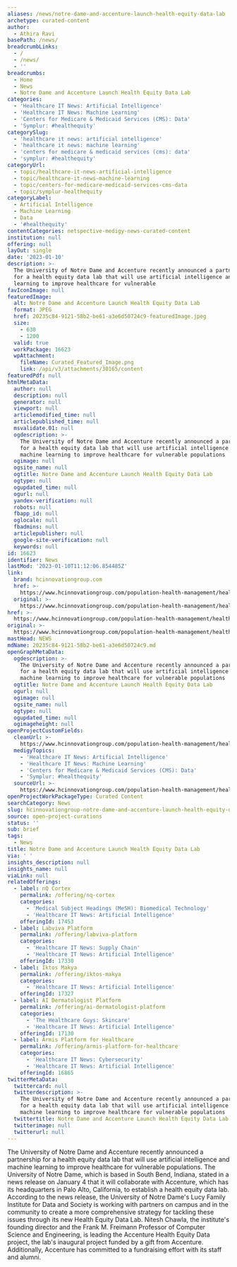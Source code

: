 ```yaml
---
aliases: /news/notre-dame-and-accenture-launch-health-equity-data-lab
archetype: curated-content
author:
  - Athira Ravi
basePath: /news/
breadcrumbLinks:
  - /
  - /news/
  - ''
breadcrumbs:
  - Home
  - News
  - Notre Dame and Accenture Launch Health Equity Data Lab
categories:
  - 'Healthcare IT News: Artificial Intelligence'
  - 'Healthcare IT News: Machine Learning'
  - 'Centers for Medicare & Medicaid Services (CMS): Data'
  - 'Symplur: #healthequity'
categorySlug:
  - 'healthcare it news: artificial intelligence'
  - 'healthcare it news: machine learning'
  - 'centers for medicare & medicaid services (cms): data'
  - 'symplur: #healthequity'
categoryUrl:
  - topic/healthcare-it-news-artificial-intelligence
  - topic/healthcare-it-news-machine-learning
  - topic/centers-for-medicare-medicaid-services-cms-data
  - topic/symplur-healthequity
categoryLabel:
  - Artificial Intelligence
  - Machine Learning
  - Data
  - '#healthequity'
contentCategories: netspective-medigy-news-curated-content
institution: null
offering: null
layOut: single
date: '2023-01-10'
description: >-
  The University of Notre Dame and Accenture recently announced a partnership
  for a health equity data lab that will use artificial intelligence and machine
  learning to improve healthcare for vulnerable
favIconImage: null
featuredImage:
  alt: Notre Dame and Accenture Launch Health Equity Data Lab
  format: JPEG
  href: 20235c84-9121-58b2-be61-a3e6d50724c9-featuredImage.jpeg
  size:
    - 630
    - 1200
  valid: true
  workPackage: 16623
  wpAttachment:
    fileName: Curated_Featured_Image.png
    link: /api/v3/attachments/30165/content
featuredPdf: null
htmlMetaData:
  author: null
  description: null
  generator: null
  viewport: null
  articlemodified_time: null
  articlepublished_time: null
  msvalidate.01: null
  ogdescription: >-
    The University of Notre Dame and Accenture recently announced a partnership
    for a health equity data lab that will use artificial intelligence and
    machine learning to improve healthcare for vulnerable populations
  ogimage: null
  ogsite_name: null
  ogtitle: Notre Dame and Accenture Launch Health Equity Data Lab
  ogtype: null
  ogupdated_time: null
  ogurl: null
  yandex-verification: null
  robots: null
  fbapp_id: null
  oglocale: null
  fbadmins: null
  articlepublisher: null
  google-site-verification: null
  keywords: null
id: 16623
identifier: News
lastMod: '2023-01-10T11:12:06.854485Z'
link:
  brand: hcinnovationgroup.com
  href: >-
    https://www.hcinnovationgroup.com/population-health-management/health-equity/news/21291885/notre-dame-and-accenture-launch-health-equity-data-lab
  original: >-
    https://www.hcinnovationgroup.com/population-health-management/health-equity/news/21291885/notre-dame-and-accenture-launch-health-equity-data-lab
href: >-
  https://www.hcinnovationgroup.com/population-health-management/health-equity/news/21291885/notre-dame-and-accenture-launch-health-equity-data-lab
original: >-
  https://www.hcinnovationgroup.com/population-health-management/health-equity/news/21291885/notre-dame-and-accenture-launch-health-equity-data-lab
mastHead: NEWS
mdName: 20235c84-9121-58b2-be61-a3e6d50724c9.md
openGraphMetaData:
  ogdescription: >-
    The University of Notre Dame and Accenture recently announced a partnership
    for a health equity data lab that will use artificial intelligence and
    machine learning to improve healthcare for vulnerable populations
  ogtitle: Notre Dame and Accenture Launch Health Equity Data Lab
  ogurl: null
  ogimage: null
  ogsite_name: null
  ogtype: null
  ogupdated_time: null
  ogimageheight: null
openProjectCustomFields:
  cleanUrl: >-
    https://www.hcinnovationgroup.com/population-health-management/health-equity/news/21291885/notre-dame-and-accenture-launch-health-equity-data-lab
  medigyTopics:
    - 'Healthcare IT News: Artificial Intelligence'
    - 'Healthcare IT News: Machine Learning'
    - 'Centers for Medicare & Medicaid Services (CMS): Data'
    - 'Symplur: #healthequity'
  sourceUrl: >-
    https://www.hcinnovationgroup.com/population-health-management/health-equity/news/21291885/notre-dame-and-accenture-launch-health-equity-data-lab
openProjectWorkPackageType: Curated Content
searchCategory: News
slug: hcinnovationgroup-notre-dame-and-accenture-launch-health-equity-data-lab
source: open-project-curations
status: ''
sub: brief
tags:
  - News
title: Notre Dame and Accenture Launch Health Equity Data Lab
via: ' '
insights_description: null
insights_name: null
viaLink: null
relatedOfferings:
  - label: nQ Cortex
    permalink: /offering/nq-cortex
    categories:
      - 'Medical Subject Headings (MeSH): Biomedical Technology'
      - 'Healthcare IT News: Artificial Intelligence'
    offeringId: 17453
  - label: Labviva Platform
    permalink: /offering/labviva-platform
    categories:
      - 'Healthcare IT News: Supply Chain'
      - 'Healthcare IT News: Artificial Intelligence'
    offeringId: 17330
  - label: Iktos Makya
    permalink: /offering/iktos-makya
    categories:
      - 'Healthcare IT News: Artificial Intelligence'
    offeringId: 17327
  - label: AI Dermatologist Platform
    permalink: /offering/ai-dermatologist-platform
    categories:
      - 'The Healthcare Guys: Skincare'
      - 'Healthcare IT News: Artificial Intelligence'
    offeringId: 17130
  - label: Armis Platform for Healthcare
    permalink: /offering/armis-platform-for-healthcare
    categories:
      - 'Healthcare IT News: Cybersecurity'
      - 'Healthcare IT News: Artificial Intelligence'
    offeringId: 16865
twitterMetaData:
  twittercard: null
  twitterdescription: >-
    The University of Notre Dame and Accenture recently announced a partnership
    for a health equity data lab that will use artificial intelligence and
    machine learning to improve healthcare for vulnerable populations
  twittertitle: Notre Dame and Accenture Launch Health Equity Data Lab
  twitterimage: null
  twitterurl: null
---
```

<p>The University of Notre Dame and Accenture recently announced a partnership for a health equity data lab that will use artificial intelligence and machine learning to improve healthcare for vulnerable populations. The University of Notre Dame, which is based in South Bend, Indiana, stated in a news release on January 4 that it will collaborate with Accenture, which has its headquarters in Palo Alto, California, to establish a health equity data lab. According to the news release, the University of Notre Dame's Lucy Family Institute for Data and Society is working with partners on campus and in the community to create a more comprehensive strategy for tackling these issues through its new Health Equity Data Lab. Nitesh Chawla, the institute's founding director and the Frank M. Freimann Professor of Computer Science and Engineering, is leading the Accenture Health Equity Data project, the lab's inaugural project funded by a gift from Accenture. Additionally, Accenture has committed to a fundraising effort with its staff and alumni.</p>